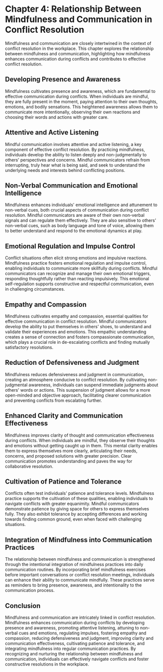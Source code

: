 Chapter 4: Relationship Between Mindfulness and Communication in Conflict Resolution
====================================================================================

Mindfulness and communication are closely intertwined in the context of conflict resolution in the workplace. This chapter explores the relationship between mindfulness and communication, highlighting how mindfulness enhances communication during conflicts and contributes to effective conflict resolution.

Developing Presence and Awareness
---------------------------------

Mindfulness cultivates presence and awareness, which are fundamental to effective communication during conflicts. When individuals are mindful, they are fully present in the moment, paying attention to their own thoughts, emotions, and bodily sensations. This heightened awareness allows them to communicate more intentionally, observing their own reactions and choosing their words and actions with greater care.

Attentive and Active Listening
------------------------------

Mindful communication involves attentive and active listening, a key component of effective conflict resolution. By practicing mindfulness, individuals develop the ability to listen deeply and non-judgmentally to others' perspectives and concerns. Mindful communicators refrain from interrupting, truly hear what is being said, and seek to understand the underlying needs and interests behind conflicting positions.

Non-Verbal Communication and Emotional Intelligence
---------------------------------------------------

Mindfulness enhances individuals' emotional intelligence and attunement to non-verbal cues, both crucial aspects of communication during conflict resolution. Mindful communicators are aware of their own non-verbal signals and can regulate them effectively. They are also sensitive to others' non-verbal cues, such as body language and tone of voice, allowing them to better understand and respond to the emotional dynamics at play.

Emotional Regulation and Impulse Control
----------------------------------------

Conflict situations often elicit strong emotions and impulsive reactions. Mindfulness practice fosters emotional regulation and impulse control, enabling individuals to communicate more skillfully during conflicts. Mindful communicators can recognize and manage their own emotional triggers, responding thoughtfully rather than reacting impulsively. This emotional self-regulation supports constructive and respectful communication, even in challenging circumstances.

Empathy and Compassion
----------------------

Mindfulness cultivates empathy and compassion, essential qualities for effective communication in conflict resolution. Mindful communicators develop the ability to put themselves in others' shoes, to understand and validate their experiences and emotions. This empathic understanding creates a sense of connection and fosters compassionate communication, which plays a crucial role in de-escalating conflicts and finding mutually satisfactory resolutions.

Reduction of Defensiveness and Judgment
---------------------------------------

Mindfulness reduces defensiveness and judgment in communication, creating an atmosphere conducive to conflict resolution. By cultivating non-judgmental awareness, individuals can suspend immediate judgments about others' words or actions. This suspension of judgment allows for a more open-minded and objective approach, facilitating clearer communication and preventing conflicts from escalating further.

Enhanced Clarity and Communication Effectiveness
------------------------------------------------

Mindfulness improves clarity of thought and communication effectiveness during conflicts. When individuals are mindful, they observe their thoughts and emotions without getting caught up in them. This mental clarity enables them to express themselves more clearly, articulating their needs, concerns, and proposed solutions with greater precision. Clear communication promotes understanding and paves the way for collaborative resolution.

Cultivation of Patience and Tolerance
-------------------------------------

Conflicts often test individuals' patience and tolerance levels. Mindfulness practice supports the cultivation of these qualities, enabling individuals to navigate conflicts with greater equanimity. Mindful communicators demonstrate patience by giving space for others to express themselves fully. They also exhibit tolerance by accepting differences and working towards finding common ground, even when faced with challenging situations.

Integration of Mindfulness into Communication Practices
-------------------------------------------------------

The relationship between mindfulness and communication is strengthened through the intentional integration of mindfulness practices into daily communication routines. By incorporating brief mindfulness exercises before important conversations or conflict resolution meetings, individuals can enhance their ability to communicate mindfully. These practices serve as reminders to bring presence, awareness, and intentionality to the communication process.

Conclusion
----------

Mindfulness and communication are intricately linked in conflict resolution. Mindfulness enhances communication during conflicts by developing presence and awareness, promoting attentive listening, attuning to non-verbal cues and emotions, regulating impulses, fostering empathy and compassion, reducing defensiveness and judgment, improving clarity and communication effectiveness, cultivating patience and tolerance, and integrating mindfulness into regular communication practices. By recognizing and nurturing the relationship between mindfulness and communication, individuals can effectively navigate conflicts and foster constructive resolutions in the workplace.
